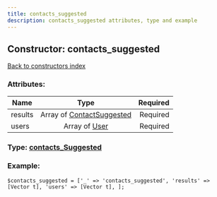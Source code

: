 ```yaml
---
title: contacts_suggested
description: contacts_suggested attributes, type and example
---
```

## Constructor: contacts\_suggested  
[Back to constructors index](index.md)



### Attributes:

| Name     |    Type       | Required |
|----------|:-------------:|---------:|
|results|Array of [ContactSuggested](../types/ContactSuggested.md) | Required|
|users|Array of [User](../types/User.md) | Required|



### Type: [contacts\_Suggested](../types/contacts_Suggested.md)


### Example:

```
$contacts_suggested = ['_' => 'contacts_suggested', 'results' => [Vector t], 'users' => [Vector t], ];
```